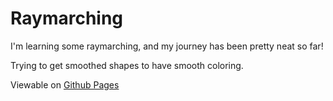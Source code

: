 # Raymarching
I'm learning some raymarching, and my journey has been pretty neat so far!

Trying to get smoothed shapes to have smooth coloring.

Viewable on [Github Pages](https://99thedark.github.io/Raymarching/)